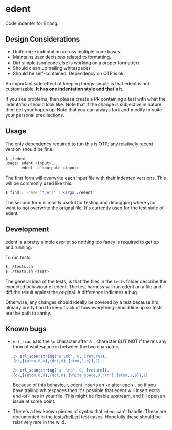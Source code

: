 # edent

Code indenter for Erlang.


## Design Considerations

- Uniformize indentation across multiple code bases.
- Maintains user decisions related to formatting.
- Dirt simple (someone else is working on a proper formatter).
- Should clean up trailing whitespaces
- Should be self-contained. Dependency on OTP is ok.

An important side effect of keeping things simple is that edent is not
customizable. **It has one indentation style and that's it**.

If you see problems, then please create a PR containing a test with what the
indentation should look like. Note that if the change is subjective in nature
then get your hopes up. Note that you can always fork and modify to suite your
personal predilections.


## Usage

The only dependency required to run this is OTP; any relatively recent version
should be fine.

```sh
$ ./edent
usage: edent <input>...
       edent -o <output> <input>
```

The first form will overwrite each input file with their indented versions. This
will be commonly used like this:

```sh
$ find . -name '*.erl' | xargs ./edent
```

The second form is mostly useful for testing and debugging where you want to not
overwrite the orignal file. It's currently used for the test suite of edent.


## Development

edent is a pretty simple escript so nothing too fancy is required to get up and
running.

To run tests:

```sh
$ ./tests.sh
$ ./tests.sh <test>
```

The general idea of the tests, is that the files in the `tests` folder describe
the expected behaviour of edent. The test harness will run edent on a file and
diff the result against the original. A difference indicates a bug.

Otherwise, any changes should ideally be covered by a test because it's already
pretty hard to keep track of how everything should line up so tests are the path
to sanity.


## Known bugs

- `erl_scan` eats the `\n` character after a `.` character BUT NOT if there's
  any form of whitespace in between the two characters.

  ```erlang
  1> erl_scan:string("a.\nb", 0, [return]).
  {ok,[{atom,0,a},{dot,0},{atom,1,b}],1}

  2> erl_scan:string("a. \nb", 0, [return]).
  {ok,[{atom,0,a},{dot,0},{white_space,0,"\n"},{atom,1,b}],1}
  ```

  Because of this behaviour, edent inserts an `\n` after each `.` so if you have
  trailing whitespaces then it's possible that edent will insert extra
  end-of-lines in your file. This might be fixable upstream, and I'll open an
  issue at some point.

- There's a few known pieces of syntax that `edent` can't handle. These are
  documented in the [tests/hell.erl](hell.erl) test cases. Hopefully these
  should be relatively rare in the wild.
